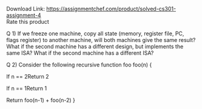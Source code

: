 Download Link: https://assignmentchef.com/product/solved-cs301-assignment-4
<br>
<span class="kksr-muted">Rate this product</span>

Q 1) If we ​freeze​ one machine, copy all state (memory, register file, PC, flags register) to another machine, will both machines give the same result? What if the second machine has a different design, but implements the same ISA? What if the second machine has a different ISA?

Q 2) Consider the following recursive function foo foo(n) {

If n == 2Return 2

If n == 1Return 1

Return foo(n-1) + foo(n-2) }